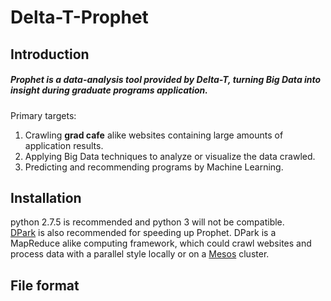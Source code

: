 Delta-T-Prophet
=======================================

Introduction
----------------
##### Prophet is a data-analysis tool provided by Delta-T, turning Big Data into insight during graduate programs application.

Primary targets:<br /> 
1. Crawling __grad cafe__ alike websites containing large amounts of application results. <br />
2. Applying Big Data techniques to analyze or visualize the data crawled.<br />
3. Predicting and recommending programs by Machine Learning.<br />

Installation
---------------
python 2.7.5 is recommended and python 3 will not be compatible.<br />
[DPark](https://github.com/douban/dpark) is also recommended for speeding up Prophet. DPark is a MapReduce alike computing framework, which could crawl websites and process data with a parallel style locally or on a [Mesos](http://mesos.apache.org/) cluster.

File format
---------------

